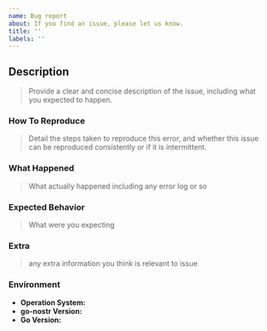 ```yaml
---
name: Bug report
about: If you find an issue, please let us know.
title: ''
labels: ''
---
```


<!--
Thank you in advance for helping us to improve go-nostr!

Please read through the template below and answer all relevant questions.
Your additional work here is greatly appreciated and will help us respond as quickly as possible.
-->

## Description

> Provide a clear and concise description of the issue, including what you expected to happen.

### How To Reproduce

> Detail the steps taken to reproduce this error, and whether this issue can be reproduced consistently or if it is intermittent.

### What Happened

> What actually happened including any error log or so

### Expected Behavior

> What were you expecting

### Extra

> any extra information you think is relevant to issue

### Environment

- **Operation System:**
- **go-nostr Version:**
- **Go Version:**